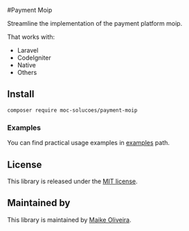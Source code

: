 #Payment Moip

Streamline the implementation of the payment platform moip.

That works with:
* Laravel
* CodeIgniter
* Native
* Others

## Install

`composer require moc-solucoes/payment-moip`

### Examples

You can find practical usage examples in [examples](https://github.com/maikees/moc-payment/tree/master/examples) path.

## License

This library is released under the [MIT license](https://github.com/maikees/moc-payment/blob/master/LICENSE).

## Maintained by

This library is maintained by [Maike Oliveira](https://github.com/maikees).
